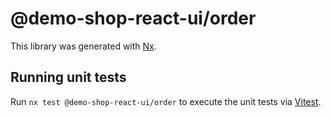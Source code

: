 # @demo-shop-react-ui/order

This library was generated with [Nx](https://nx.dev).

## Running unit tests

Run `nx test @demo-shop-react-ui/order` to execute the unit tests via [Vitest](https://vitest.dev/).
